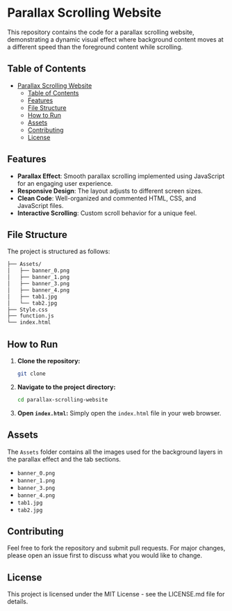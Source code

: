 # Parallax Scrolling Website

This repository contains the code for a parallax scrolling website, demonstrating a dynamic visual effect where background content moves at a different speed than the foreground content while scrolling.

## Table of Contents

- [Parallax Scrolling Website](#parallax-scrolling-website)
  - [Table of Contents](#table-of-contents)
  - [Features](#features)
  - [File Structure](#file-structure)
  - [How to Run](#how-to-run)
  - [Assets](#assets)
  - [Contributing](#contributing)
  - [License](#license)

## Features

* **Parallax Effect**: Smooth parallax scrolling implemented using JavaScript for an engaging user experience.
* **Responsive Design**: The layout adjusts to different screen sizes.
* **Clean Code**: Well-organized and commented HTML, CSS, and JavaScript files.
* **Interactive Scrolling**: Custom scroll behavior for a unique feel.

## File Structure

The project is structured as follows:
```Bash
├── Assets/
│   ├── banner_0.png
│   ├── banner_1.png
│   ├── banner_3.png
│   ├── banner_4.png
│   ├── tab1.jpg
│   └── tab2.jpg
├── Style.css
├── function.js
└── index.html
```
## How to Run

1.  **Clone the repository:**
    ```bash
    git clone
    ```
2.  **Navigate to the project directory:**
    ```bash
    cd parallax-scrolling-website
    ```
3.  **Open `index.html`:**
    Simply open the `index.html` file in your web browser.

## Assets

The `Assets` folder contains all the images used for the background layers in the parallax effect and the tab sections.
* `banner_0.png`
* `banner_1.png`
* `banner_3.png`
* `banner_4.png`
* `tab1.jpg`
* `tab2.jpg`

## Contributing

Feel free to fork the repository and submit pull requests. For major changes, please open an issue first to discuss what you would like to change.

## License

This project is licensed under the MIT License - see the LICENSE.md file for details.
